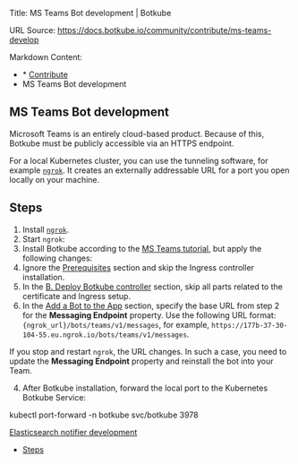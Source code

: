 Title: MS Teams Bot development | Botkube

URL Source: https://docs.botkube.io/community/contribute/ms-teams-develop

Markdown Content:
*   [](https://docs.botkube.io/) * [Contribute](https://docs.botkube.io/community/contribute/)
*   MS Teams Bot development

MS Teams Bot development
------------------------

Microsoft Teams is an entirely cloud-based product. Because of this, Botkube must be publicly accessible via an HTTPS endpoint.

For a local Kubernetes cluster, you can use the tunneling software, for example [`ngrok`](https://ngrok.com/). It creates an externally addressable URL for a port you open locally on your machine.

Steps[​](#steps"DirectlinktoSteps")
---------------------------------------

1.  Install [`ngrok`](https://ngrok.com/download).
2.  Start `ngrok`:
3.  Install Botkube according to the [MS Teams tutorial](https://docs.botkube.io/installation/teams/), but apply the following changes:
1.  Ignore the [Prerequisites](https://docs.botkube.io/installation/teams/#prerequisites) section and skip the Ingress controller installation.
2.  In the [B. Deploy Botkube controller](https://docs.botkube.io/installation/teams/#b-deploy-botkube-controller) section, skip all parts related to the certificate and Ingress setup.
3.  In the [Add a Bot to the App](https://docs.botkube.io/installation/teams/#add-the-bot-feature-to-the-app) section, specify the base URL from step 2 for the **Messaging Endpoint** property. Use the following URL format: `{ngrok_url}/bots/teams/v1/messages`, for example, `https://177b-37-30-104-55.eu.ngrok.io/bots/teams/v1/messages`.

If you stop and restart `ngrok`, the URL changes. In such a case, you need to update the **Messaging Endpoint** property and reinstall the bot into your Team.

4.  After Botkube installation, forward the local port to the Kubernetes Botkube Service:

kubectl port-forward -n botkube svc/botkube 3978


[](https://docs.botkube.io/community/contribute/release)[Elasticsearch notifier development](https://docs.botkube.io/community/contribute/elasticsearch-develop)

*   [Steps](#steps)
